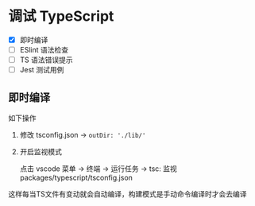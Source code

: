 # 调试 TypeScript

- [x] 即时编译
- [ ] ESlint 语法检查
- [ ] TS 语法错误提示
- [ ] Jest 测试用例

## 即时编译

如下操作

1. 修改 tsconfig.json -> `outDir: './lib/'`
2. 开启监视模式

    点击 vscode 菜单 -> 终端 -> 运行任务 -> tsc: 监视 packages/typescript/tsconfig.json

这样每当TS文件有变动就会自动编译，构建模式是手动命令编译时才会去编译
